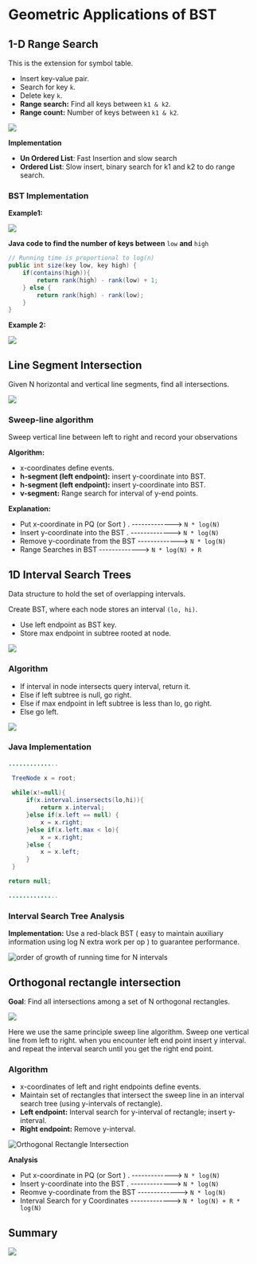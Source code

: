 # Geometric Applications of BST

## 1-D Range Search

This is the extension for symbol table.

* Insert key-value pair.
* Search for key `k`.
* Delete key `k`.
* **Range search:** Find all keys between `k1 & k2`.
* **Range count:** Number of keys between `k1 & k2`.

![](<../../.gitbook/assets/image (88) (1).png>)

**Implementation**

* **Un Ordered List**: Fast Insertion and slow search
* **Ordered List**: Slow insert, binary search for k1 and k2 to do range search.

### BST Implementation

**Example1:**

![](<../../.gitbook/assets/image (89).png>)

**Java code to find the number of keys between** `low` **and** `high`

```java
// Running time is proportional to log(n)
public int size(key low, key high) {
    if(contains(high)){
        return rank(high) - rank(low) + 1;
    } else {
        return rank(high) - rank(low);
    }
}
```

**Example 2:**

![](<../../.gitbook/assets/image (90) (1).png>)

## Line Segment Intersection

Given N horizontal and vertical line segments, find all intersections.

![](<../../.gitbook/assets/image (83).png>)

### Sweep-line algorithm

Sweep vertical line between left to right and record your observations

**Algorithm:**

* x-coordinates define events.
* **h-segment (left endpoint):** insert y-coordinate into BST.
* **h-segment (left endpoint):** insert y-coordinate into BST.
* **v-segment:** Range search for interval of y-end points.

**Explanation:**

* Put x-coordinate in PQ (or Sort ) . -------------> `N * log(N)`
* Insert y-coordinate into the BST . -------------> `N * log(N)`
* Remove y-coordinate from the BST -------------> `N * log(N)`
* Range Searches in BST -------------> `N * log(N) + R`

## 1D Interval Search Trees

Data structure to hold the set of overlapping intervals.

Create BST, where each node stores an interval `(lo, hi)`.

* Use left endpoint as BST key.
* Store max endpoint in subtree rooted at node.

![](<../../.gitbook/assets/image (92) (1).png>)

### Algorithm

* If interval in node intersects query interval, return it.
* Else if left subtree is null, go right.
* Else if max endpoint in left subtree is less than lo, go right.
* Else go left.

![](<../../.gitbook/assets/image (86) (1).png>)

### Java Implementation

```java
..............

 TreeNode x = root;
 
 while(x!=null){
     if(x.interval.insersects(lo,hi)){
         return x.interval;
     }else if(x.left == null) {
         x = x.right;
     }else if(x.left.max < lo){
         x = x.right;
     }else {
         x = x.left;
     }
 }

return null;

..............
```

### Interval Search Tree Analysis

**Implementation:** Use a red-black BST ( easy to maintain auxiliary information using log N extra work per op ) to guarantee performance.

![order of growth of running time for N intervals](<../../.gitbook/assets/image (85) (1).png>)

## Orthogonal rectangle intersection

**Goal**: Find all intersections among a set of N orthogonal rectangles.

![](<../../.gitbook/assets/image (87) (1).png>)

Here we use the same principle sweep line algorithm. Sweep one vertical line from left to right. when you encounter left end point insert y interval. and repeat the interval search until you get the right end point.

### Algorithm

* x-coordinates of left and right endpoints define events.
* Maintain set of rectangles that intersect the sweep line in an interval search tree (using y-intervals of rectangle).
* **Left endpoint:** Interval search for y-interval of rectangle; insert y-interval.
* **Right endpoint:** Remove y-interval.

![Orthogonal Rectangle Intersection](<../../.gitbook/assets/image (84) (1).png>)

**Analysis**

* Put x-coordinate in PQ (or Sort ) . -------------> `N * log(N)`
* Insert y-coordinate into the BST . -------------> `N * log(N)`
* Reomve y-coordinate from the BST -------------> `N * log(N)`
* Interval Search for y Coordinates -------------> `N * log(N) + R * log(N)`

## Summary

![](<../../.gitbook/assets/image (91) (1).png>)
